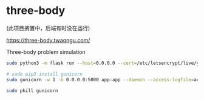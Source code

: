 # three-body

(此项目搁置中，后端有时没在运行)

https://three-body.twaqngu.com/

Three-body problem simulation

```sh
sudo python3 -m flask run --host=0.0.0.0 --cert=/etc/letsencrypt/live/yangchnx.com/fullchain.pem --key=/etc/letsencrypt/live/yangchnx.com/privkey.pem

# sudo pip3 install gunicorn
sudo gunicorn -w 1 -b 0.0.0.0:5000 app:app --daemon --access-logfile=access.log --error-logfile=error.log --certfile=/etc/letsencrypt/live/yangchnx.com/fullchain.pem --keyfile=/etc/letsencrypt/live/yangchnx.com/privkey.pem

sudo pkill gunicorn
```